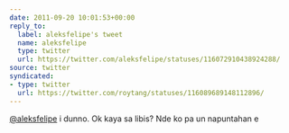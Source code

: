 ```yaml
---
date: 2011-09-20 10:01:53+00:00
reply_to:
  label: aleksfelipe's tweet
  name: aleksfelipe
  type: twitter
  url: https://twitter.com/aleksfelipe/statuses/116072910438924288/
source: twitter
syndicated:
- type: twitter
  url: https://twitter.com/roytang/statuses/116089689148112896/
---
```


[@aleksfelipe](https://twitter.com/aleksfelipe/) i dunno. Ok kaya sa libis? Nde ko pa un napuntahan e